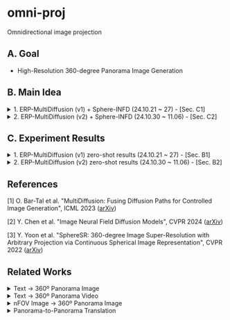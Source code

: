 # omni-proj
Omnidirectional image projection

## A. Goal

- High-Resolution 360-degree Panorama Image Generation

## B. Main Idea
<details>
<summary> 1. ERP-MultiDiffusion (v1) + Sphere-INFD (24.10.21 ~ 27) - [Sec. C1]</summary>

- Step 1) ERP-MultiDiffusion (v1): LR ERP Image Generation w/ MultiDiffusion
         
    - MultiDiffusion = pre-trained Stable Diffusion으로 512x512 해상도 이상의 panorama image 생성 (zero-shot) [1]
    
    - (idea) 각 perspective image crop을 병렬적으로 denoising 하면서, 각 denoising step마다 ERP plane에 projection하고 fuse.
         
        - = perspective patch들 사이 overlap region의 consistency + ERP geometry
     
- Step 2) INFD + Spherical Coordinate = Upsample 360-degree Panorama Image

    - Image Neural Field Diffusion (INFD) models = Image neural field 생성 -> continuous image representation [2]
    
    - (idea) INFD + Spherical Coordinate = continuous 360-degree panorama image representation (like [3])

</details>

<details>
<summary> 2. ERP-MultiDiffusion (v2) + Sphere-INFD (24.10.30 ~ 11.06) - [Sec. C2] </summary>

- ERP-MultiDiffusion (v1): denoising step 마다 perspective patch &rarr; proj. & fuse on ERP plane &rarr; perspective patch

    - ERP &lrarr; Pers. projection이 각 perspective patch의 initial noise의 분포를 normal distribution이 아닌 왜곡된 분포를 따르게 함.
     
    - 그 결과, 매우 망가지는 이미지 생성 (Sec. C1)
 
- ERP-MultiDiffusion (v2): ERP-MultiDiffusion w/o ERP &lrarr; Pers. projection

    - MultiDiffusion의 regular gird sliding window denoising은 그대로 유지
     
    - `prompt=f"360-degree panoramic image, {prompt}"`
   
    - `circular_padding` : left/rightmost의 continuity를 위해서

    - `latent_rotation` : left/rightmost의 continuity를 위해서

</details>

## C. Experiment Results

<details>
<summary> 1. ERP-MultiDiffusion (v1) zero-shot results (24.10.21 ~ 27) - [Sec. B1]  </summary>

- "Firenze Cityscape"
![Image](https://github.com/user-attachments/assets/7a4c3315-a5fe-4298-aa40-5abe67fa1869)

- "Japanese anime style downtown city street"
![Image](https://github.com/user-attachments/assets/ad8fb8ee-cf0e-4274-a4c1-9bd3c7a10b89)

- More Details and Results: [link](https://drive.google.com/file/d/1421z-XUghglSKX3_0adQW70oxFp5wcQv/view?usp=sharing)

</details>

<details>
<summary>2. ERP-MultiDiffusion (v2) zero-shot results (24.10.30 ~ 11.06) - [Sec. B2] </summary>

- “360-degree panoramic image, Japanese anime style downtown city street”
![Image](https://github.com/user-attachments/assets/b3433fd1-2be5-4612-b202-71cdda3905b7)

- More Details and Results: [link](https://drive.google.com/file/d/1bnoP7uTJ7QHypI-ck6F84O5wqAxr1Ns2/view?usp=sharing)

</details>

## References
[1] O. Bar-Tal et al. "MultiDiffusion: Fusing Diffusion Paths for Controlled Image Generation", ICML 2023 ([arXiv](https://arxiv.org/pdf/2302.08113))

[2] Y. Chen et al. "Image Neural Field Diffusion Models", CVPR 2024 ([arXiv](https://arxiv.org/pdf/2406.07480))

[3] Y. Yoon et al. "SphereSR: 360-degree Image Super-Resolution with Arbitrary Projection via Continuous Spherical Image Representation", CVPR 2022 ([arXiv](https://arxiv.org/pdf/2112.06536))

## Related Works

<details>
<summary> Text &rarr; 360º Panorama Image </summary>

- [x] A. Liu et al. "PanoFree: Tuning-Free Holistic Multi-view Image Generation with Cross-view Self-Guidance", ECCV 2024 ([arXiv](https://arxiv.org/pdf/2408.02157))

- [x] A. Voynov et al. "Curved Diffusion: A Generative Model With Optical Geometry Control", ECCV 2024 ([arXiv](https://arxiv.org/pdf/2311.17609))

- [x]  T. Wu et al. "SphereDiffusion: Spherical Geometry-Aware Distortion Resilient Diffusion Model", AAAI 2024 ([arXiv](https://arxiv.org/pdf/2403.10044))

- [x] H. Wang et al. "Customizing 360-Degree Panoramas through Text-to-Image Diffusion Models", WACV 2024 ([arXiv](https://arxiv.org/pdf/2310.18840))

- [x] C. Zhang et al. "Taming Stable Diffusion for Text to 360º Panorama Image Generation", CVPR 2024 Highlight ([arXiv](https://arxiv.org/pdf/2404.07949))

- [ ] J. Li & M. Bansal "PANOGEN: Text-Conditioned Panoramic Environment Generation for Vision-and-Language Navigation", NeurIPS 2023 ([arXiv](https://arxiv.org/pdf/2305.19195))

- [ ] Q. Zhang et al. "DiffCollage: Parallel Generation of Large Content with Diffusion Models", CVPR 2023 ([arXiv](https://arxiv.org/pdf/2303.17076))

- [X] Z. Chen et al. "Text2Light: Zero-Shot Text-Driven HDR Panorama Generation", TOG 2022 ([arXiv](https://arxiv.org/pdf/2209.09898))

</details>


<details>
<summary> Text &rarr; 360º Panorama Video </summary>

- [x] Q. Wang et al. "360DVD: Controllable Panorama Video Generation with 360-Degree Video Diffusion Model", CVPR 2024 ([arXiv](https://arxiv.org/pdf/2401.06578))

</details>


<details>
<summary> nFOV Image &rarr; 360º Panorama Image </summary>

- [x] A. Nakata & T. Yamanaka "2S-ODIS: Two-Stage Omni-Directional Image Synthesis by Geometric Distortion Correction", ECCV 2024 ([arXiv](https://www.arxiv.org/pdf/2409.09969))

- [ ] J. Wang et al. "360-Degree Panorama Generation from Few Unregistered NFoV Images", ACM MM 2023 ([arXiv](https://arxiv.org/pdf/2308.14686))

- [ ] T. Hara et al. "Spherical Image Generation from a Single Normal Field of View Image by Considering Scene Symmetry", AAAI 2021 ([arXiv](https://arxiv.org/pdf/2001.02993))

</details>



<details>
<summary> Panorama-to-Panorama Translation </summary>

- [ ] H. Wang et al. "360PanT: Training-Free Text-Driven 360-Degree Panorama-to-Panorama Translation", WACV 2025 ([arXiv](https://arxiv.org/pdf/2409.08397))

</details>

